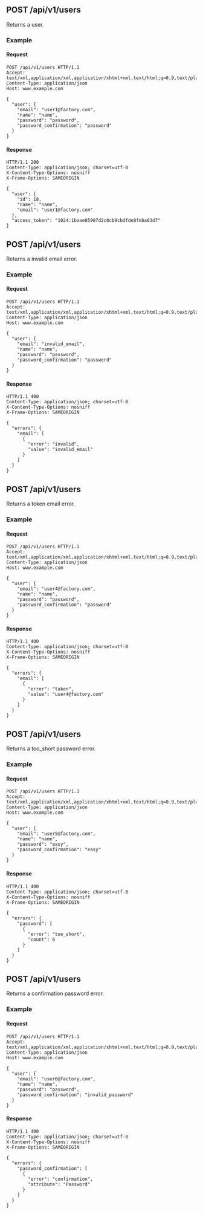 ## POST /api/v1/users
Returns a user.

### Example

#### Request
```
POST /api/v1/users HTTP/1.1
Accept: text/xml,application/xml,application/xhtml+xml,text/html;q=0.9,text/plain;q=0.8,image/png,*/*;q=0.5
Content-Type: application/json
Host: www.example.com

{
  "user": {
    "email": "user1@factory.com",
    "name": "name",
    "password": "password",
    "password_confirmation": "password"
  }
}
```

#### Response
```
HTTP/1.1 200
Content-Type: application/json; charset=utf-8
X-Content-Type-Options: nosniff
X-Frame-Options: SAMEORIGIN

{
  "user": {
    "id": 18,
    "name": "name",
    "email": "user1@factory.com"
  },
  "access_token": "1024:1baae05907d2c0cb9cbdfde8feba03d7"
}
```

## POST /api/v1/users
Returns a invalid email error.

### Example

#### Request
```
POST /api/v1/users HTTP/1.1
Accept: text/xml,application/xml,application/xhtml+xml,text/html;q=0.9,text/plain;q=0.8,image/png,*/*;q=0.5
Content-Type: application/json
Host: www.example.com

{
  "user": {
    "email": "invalid_email",
    "name": "name",
    "password": "password",
    "password_confirmation": "password"
  }
}
```

#### Response
```
HTTP/1.1 400
Content-Type: application/json; charset=utf-8
X-Content-Type-Options: nosniff
X-Frame-Options: SAMEORIGIN

{
  "errors": {
    "email": [
      {
        "error": "invalid",
        "value": "invalid_email"
      }
    ]
  }
}
```

## POST /api/v1/users
Returns a token email error.

### Example

#### Request
```
POST /api/v1/users HTTP/1.1
Accept: text/xml,application/xml,application/xhtml+xml,text/html;q=0.9,text/plain;q=0.8,image/png,*/*;q=0.5
Content-Type: application/json
Host: www.example.com

{
  "user": {
    "email": "user4@factory.com",
    "name": "name",
    "password": "password",
    "password_confirmation": "password"
  }
}
```

#### Response
```
HTTP/1.1 400
Content-Type: application/json; charset=utf-8
X-Content-Type-Options: nosniff
X-Frame-Options: SAMEORIGIN

{
  "errors": {
    "email": [
      {
        "error": "taken",
        "value": "user4@factory.com"
      }
    ]
  }
}
```

## POST /api/v1/users
Returns a too_short password error.

### Example

#### Request
```
POST /api/v1/users HTTP/1.1
Accept: text/xml,application/xml,application/xhtml+xml,text/html;q=0.9,text/plain;q=0.8,image/png,*/*;q=0.5
Content-Type: application/json
Host: www.example.com

{
  "user": {
    "email": "user5@factory.com",
    "name": "name",
    "password": "easy",
    "password_confirmation": "easy"
  }
}
```

#### Response
```
HTTP/1.1 400
Content-Type: application/json; charset=utf-8
X-Content-Type-Options: nosniff
X-Frame-Options: SAMEORIGIN

{
  "errors": {
    "password": [
      {
        "error": "too_short",
        "count": 6
      }
    ]
  }
}
```

## POST /api/v1/users
Returns a confirmation password error.

### Example

#### Request
```
POST /api/v1/users HTTP/1.1
Accept: text/xml,application/xml,application/xhtml+xml,text/html;q=0.9,text/plain;q=0.8,image/png,*/*;q=0.5
Content-Type: application/json
Host: www.example.com

{
  "user": {
    "email": "user6@factory.com",
    "name": "name",
    "password": "password",
    "password_confirmation": "invalid_password"
  }
}
```

#### Response
```
HTTP/1.1 400
Content-Type: application/json; charset=utf-8
X-Content-Type-Options: nosniff
X-Frame-Options: SAMEORIGIN

{
  "errors": {
    "password_confirmation": [
      {
        "error": "confirmation",
        "attribute": "Password"
      }
    ]
  }
}
```
